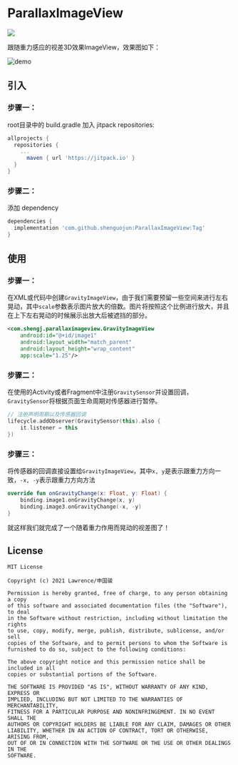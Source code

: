 # ParallaxImageView

[![](https://jitpack.io/v/shenguojun/ParallaxImageView.svg)](https://jitpack.io/#shenguojun/ParallaxImageView)

跟随重力感应的视差3D效果ImageView，效果图如下：

![demo](material/demo.gif)

## 引入

### 步骤一：

root目录中的 build.gradle 加入 jitpack repositories:

```groovy
allprojects {
  repositories {
    ...
      maven { url 'https://jitpack.io' }
  }
}
```

### 步骤二：

添加 dependency

```groovy
dependencies {
  implementation 'com.github.shenguojun:ParallaxImageView:Tag'
}
```

## 使用

### 步骤一：

在XML或代码中创建`GravityImageView`，由于我们需要预留一些空间来进行左右晃动，其中`scale`参数表示图片放大的倍数。图片将按照这个比例进行放大，并且在上下左右晃动的时候展示出放大后被遮挡的部分。

```xml
<com.shengj.parallaximageview.GravityImageView
    android:id="@+id/image1"
    android:layout_width="match_parent"
    android:layout_height="wrap_content"
    app:scale="1.25"/>
```

### 步骤二：

在使用的Activity或者Fragment中注册`GravitySensor`并设置回调，`GravitySensor`将根据页面生命周期对传感器进行暂停。

```kotlin
// 注册声明周期以及传感器回调
lifecycle.addObserver(GravitySensor(this).also {
    it.listener = this
})
```

### 步骤三：

将传感器的回调直接设置给`GravityImageView`，其中`x, y`是表示跟重力方向一致，`-x, -y`表示跟重力方向方法

```kotlin
override fun onGravityChange(x: Float, y: Float) {
    binding.image1.onGravityChange(x, y)
    binding.image3.onGravityChange(-x, -y)
}
```

就这样我们就完成了一个随着重力作用而晃动的视差图了！

## License

```
MIT License

Copyright (c) 2021 Lawrence/申国骏

Permission is hereby granted, free of charge, to any person obtaining a copy
of this software and associated documentation files (the "Software"), to deal
in the Software without restriction, including without limitation the rights
to use, copy, modify, merge, publish, distribute, sublicense, and/or sell
copies of the Software, and to permit persons to whom the Software is
furnished to do so, subject to the following conditions:

The above copyright notice and this permission notice shall be included in all
copies or substantial portions of the Software.

THE SOFTWARE IS PROVIDED "AS IS", WITHOUT WARRANTY OF ANY KIND, EXPRESS OR
IMPLIED, INCLUDING BUT NOT LIMITED TO THE WARRANTIES OF MERCHANTABILITY,
FITNESS FOR A PARTICULAR PURPOSE AND NONINFRINGEMENT. IN NO EVENT SHALL THE
AUTHORS OR COPYRIGHT HOLDERS BE LIABLE FOR ANY CLAIM, DAMAGES OR OTHER
LIABILITY, WHETHER IN AN ACTION OF CONTRACT, TORT OR OTHERWISE, ARISING FROM,
OUT OF OR IN CONNECTION WITH THE SOFTWARE OR THE USE OR OTHER DEALINGS IN THE
SOFTWARE.
```

